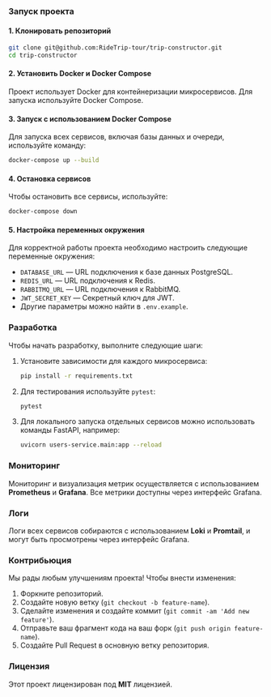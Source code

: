 
### Запуск проекта

#### 1. Клонировать репозиторий

```bash
git clone git@github.com:RideTrip-tour/trip-constructor.git
cd trip-constructor
```

#### 2. Установить Docker и Docker Compose

Проект использует Docker для контейнеризации микросервисов. Для запуска используйте Docker Compose.

#### 3. Запуск с использованием Docker Compose

Для запуска всех сервисов, включая базы данных и очереди, используйте команду:

```bash
docker-compose up --build
```

#### 4. Остановка сервисов

Чтобы остановить все сервисы, используйте:

```bash
docker-compose down
```

#### 5. Настройка переменных окружения

Для корректной работы проекта необходимо настроить следующие переменные окружения:

- `DATABASE_URL` — URL подключения к базе данных PostgreSQL.
- `REDIS_URL` — URL подключения к Redis.
- `RABBITMQ_URL` — URL подключения к RabbitMQ.
- `JWT_SECRET_KEY` — Секретный ключ для JWT.
- Другие параметры можно найти в `.env.example`.

### Разработка

Чтобы начать разработку, выполните следующие шаги:

1. Установите зависимости для каждого микросервиса:
   ```bash
   pip install -r requirements.txt
   ```

2. Для тестирования используйте `pytest`:
   ```bash
   pytest
   ```

3. Для локального запуска отдельных сервисов можно использовать команды FastAPI, например:
   ```bash
   uvicorn users-service.main:app --reload
   ```

### Мониторинг

Мониторинг и визуализация метрик осуществляется с использованием **Prometheus** и **Grafana**. Все метрики доступны через интерфейс Grafana.

### Логи

Логи всех сервисов собираются с использованием **Loki** и **Promtail**, и могут быть просмотрены через интерфейс Grafana.

### Контрибьюция

Мы рады любым улучшениям проекта! Чтобы внести изменения:

1. Форкните репозиторий.
2. Создайте новую ветку (`git checkout -b feature-name`).
3. Сделайте изменения и создайте коммит (`git commit -am 'Add new feature'`).
4. Отправьте ваш фрагмент кода на ваш форк (`git push origin feature-name`).
5. Создайте Pull Request в основную ветку репозитория.

### Лицензия

Этот проект лицензирован под **MIT** лицензией.
